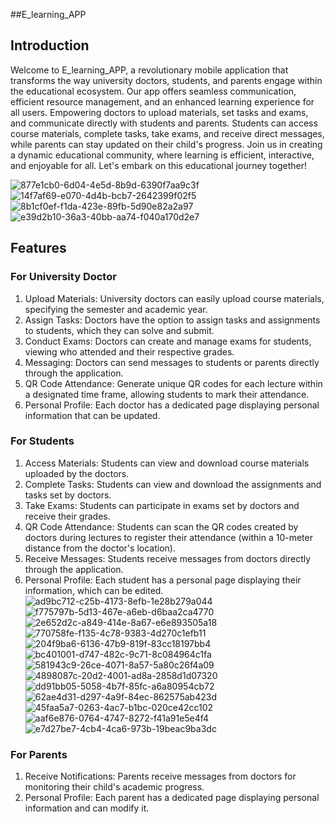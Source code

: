 ##E_learning_APP

 

## Introduction

Welcome to E_learning_APP, a revolutionary mobile application that transforms the way university doctors, students, and parents engage within the educational ecosystem. Our app offers seamless communication, efficient resource management, and an enhanced learning experience for all users. Empowering doctors to upload materials, set tasks and exams, and communicate directly with students and parents. Students can access course materials, complete tasks, take exams, and receive direct messages, while parents can stay updated on their child's progress. Join us in creating a dynamic educational community, where learning is efficient, interactive, and enjoyable for all. Let's embark on this educational journey together!

![877e1cb0-6d04-4e5d-8b9d-6390f7aa9c3f](https://github.com/Mohamed-Ismail-Salah/e_learning/assets/109285951/bedf37cd-bb12-432b-83ce-d9b9888142ea)
![14f7af69-e070-4d4b-bcb7-2642399f02f5](https://github.com/Mohamed-Ismail-Salah/e_learning/assets/109285951/de867cd0-0c5c-4f3a-85a6-6ecbd8c00576)
![8b1cf0ef-f1da-423e-89fb-5d90e82a2a97](https://github.com/Mohamed-Ismail-Salah/e_learning/assets/109285951/0cc9e31d-b050-49b6-80df-478accca00f2)
![e39d2b10-36a3-40bb-aa74-f040a170d2e7](https://github.com/Mohamed-Ismail-Salah/e_learning/assets/109285951/b141f1c6-62c0-407e-9377-7319b33cae80)
## Features

### For University Doctor

1. Upload Materials: University doctors can easily upload course materials, specifying the semester and academic year.
2. Assign Tasks: Doctors have the option to assign tasks and assignments to students, which they can solve and submit.
3. Conduct Exams: Doctors can create and manage exams for students, viewing who attended and their respective grades.
4. Messaging: Doctors can send messages to students or parents directly through the application.
5. QR Code Attendance: Generate unique QR codes for each lecture within a designated time frame, allowing students to mark their attendance.
6. Personal Profile: Each doctor has a dedicated page displaying personal information that can be updated.

### For Students

1. Access Materials: Students can view and download course materials uploaded by the doctors.
2. Complete Tasks: Students can view and download the assignments and tasks set by doctors.
3. Take Exams: Students can participate in exams set by doctors and receive their grades.
4. QR Code Attendance: Students can scan the QR codes created by doctors during lectures to register their attendance (within a 10-meter distance from the doctor's location).
5. Receive Messages: Students receive messages from doctors directly through the application.
6. Personal Profile: Each student has a personal page displaying their information, which can be edited.
 ![ad9bc712-c25b-4173-8efb-1e28b279a044](https://github.com/Mohamed-Ismail-Salah/e_learning/assets/109285951/34cc5f5a-9eea-4631-8983-f8f6693c0e09)
![f775797b-5d13-467e-a6eb-d6baa2ca4770](https://github.com/Mohamed-Ismail-Salah/e_learning/assets/109285951/5656fb2d-8bf8-4929-a02d-c8314fe97a64)
![2e652d2c-a849-414e-8a67-e6e893505a18](https://github.com/Mohamed-Ismail-Salah/e_learning/assets/109285951/cda96803-917f-4913-9df0-21fc6ac1c01d)
![770758fe-f135-4c78-9383-4d270c1efb11](https://github.com/Mohamed-Ismail-Salah/e_learning/assets/109285951/ddf04625-e723-46f7-b4eb-943dd5ed4770)
![204f9ba6-6136-47b9-819f-83cc18197bb4](https://github.com/Mohamed-Ismail-Salah/e_learning/assets/109285951/8d627e1e-e1a7-444e-b2a3-2123e75e41f7)
![bc401001-d747-482c-9c71-8c084964c1fa](https://github.com/Mohamed-Ismail-Salah/e_learning/assets/109285951/e7162dd4-1617-4933-ba50-81c5402ee779)
![581943c9-26ce-4071-8a57-5a80c26f4a09](https://github.com/Mohamed-Ismail-Salah/e_learning/assets/109285951/7afff33e-d083-46cb-bd21-820b0042ebbf)
![4898087c-20d2-4001-ad8a-2858d1d07320](https://github.com/Mohamed-Ismail-Salah/e_learning/assets/109285951/5985777b-9fc2-4a21-9a31-6d0e2695015f)
![dd91bb05-5058-4b7f-85fc-a6a80954cb72](https://github.com/Mohamed-Ismail-Salah/e_learning/assets/109285951/70676ef0-5a13-454d-87a4-b6c1bf06da8b)
![62ae4d31-d297-4a9f-84ec-862575ab423d](https://github.com/Mohamed-Ismail-Salah/e_learning/assets/109285951/7117ba1f-f3b4-4e61-a23e-f37cf5baa5da)
![45faa5a7-0263-4ac7-b1bc-020ce42cc102](https://github.com/Mohamed-Ismail-Salah/e_learning/assets/109285951/1b0ae3f0-189d-4e55-acb2-99d9ff600552)
![aaf6e876-0764-4747-8272-f41a91e5e4f4](https://github.com/Mohamed-Ismail-Salah/e_learning/assets/109285951/a3fdb156-b214-433b-b4b0-5b252dd45eb5)
![e7d27be7-4cb4-4ca6-973b-19beac9ba3dc](https://github.com/Mohamed-Ismail-Salah/e_learning/assets/109285951/1ef1b17e-e6f2-470e-b12e-ab0620e60841)

### For Parents

1. Receive Notifications: Parents receive messages from doctors for monitoring their child's academic progress.
2. Personal Profile: Each parent has a dedicated page displaying personal information and can modify it.

 
 
 
 
 
 
 
 
 
 
 
 
 

